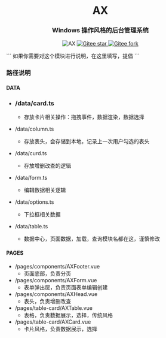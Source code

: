 
<div align="center"><h1 align="center">AX</h3></div>
<div align="center"><h3 align="center">Windows 操作风格的后台管理系统</h3>
</div>
<p align="center">     
    <p align="center">
        <a>
            <img src="https://img.shields.io/badge/AX-V1.0-green" alt="AX">
        </a>
        <a href="https://gitee.com/in-git/ax-view.git">
            <img src="https://gitee.com/in-git/ax-view/badge/star.svg?theme=dark" alt="Gitee star">
        </a>
        <a href="https://gitee.com/in-git/ax-view">
            <img src="https://gitee.com/in-git/ax-view/badge/fork.svg?theme=dark" alt="Gitee fork">
        </a>
    </p>
</p>
```
如果你需要对这个模块进行说明，在这里填写，提倡
```



### 路径说明

#### DATA

- ### /data/card.ts

  - 存放卡片相关操作：拖拽事件，数据渲染，数据选择

- /data/column.ts

  - 存放表头，会存储到本地，记录上一次用户勾选的表头

- /data/curd.ts

  - 存放增删改查的逻辑

- /data/form.ts

  - 编辑数据相关逻辑

- /data/options.ts

  - 下拉框相关数据

- /data/table.ts

  - 数据中心，页面数据，加载，查询模块名都在这，谨慎修改

#### PAGES

- /pages/components/AXFooter.vue
  - 页面底部，负责分页
- /pages/components/AXForm.vue
  - 表单弹出层，负责页面表单编辑创建
- /pages/components/AXHead.vue
  - 表头，负责增删改查
- /pages/table-card/AXTable.vue
  - 表格，负责数据展示，选择，传统风格
- /pages/table-card/AXCard.vue
  - 卡片风格，负责数据展示，选择



